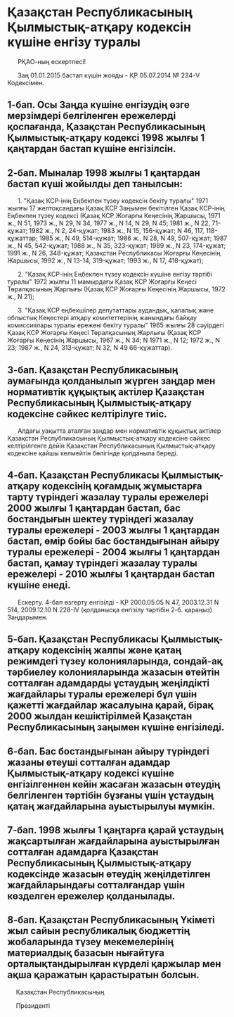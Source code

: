 # Қазақстан Республикасының Қылмыстық-атқару кодексін күшіне енгізу туралы

      РҚАО-ның ескертпесі!

      Заң 01.01.2015 бастап күшін жояды - ҚР 05.07.2014 № 234-V Кодексімен.

## 1-бап. Осы Заңда күшіне енгізудің өзге мерзімдері белгіленген ережелерді қоспағанда, Қазақстан Республикасының Қылмыстық-атқару кодексі 1998 жылғы 1 қаңтардан бастап күшіне енгізілсін.

## 2-бап. Мыналар 1998 жылғы 1 қаңтардан бастап күші жойылды деп танылсын:

      1. "Қазақ КСР-інің Еңбекпен түзеу кодексін бекіту туралы" 1971 жылғы 17 желтоқсандағы Қазақ КСР Заңымен бекітілген Қазақ КСР-інің Еңбекпен түзеу кодексі (Қазақ КСР Жоғарғы Кеңесінің Жаршысы, 1971 ж., N 51, 1973 ж., N 29, N 34, 1977 ж., N 14, N 29, N 45; 1981 ж., N 22, 71-құжат; 1982 ж., N 2, 24-құжат; 1983 ж., N 15, 156-құжат; N 46, 117, 118-құжаттар; 1985 ж., N 49, 514-құжат; 1986 ж., N 28, N 49, 507-құжат; 1987 ж., N 45, 542-құжат; 1988 ж., N 35, 323-құжат; 1989 ж., N 23, 174-құжат; 1991 ж., N 26, 348-құжат; Қазақстан Республикасы Жоғарғы Кеңесінің Жаршысы, 1992 ж., N 13-14, 319-құжат; 1993 ж., N 17, 418-құжат);

      2. "Қазақ КСР-інің Еңбекпен түзеу кодексін күшіне енгізу тәртібі туралы" 1972 жылғы 11 мамырдағы Қазақ КСР Жоғарғы Кеңесі Төралқасының Жарлығы (Қазақ КСР Жоғарғы Кеңесінің Жаршысы, 1972 ж., N 21);

      3. "Қазақ КСР еңбекшілер депутаттары аудандық, қалалық және облыстық Кеңестері атқару комитеттерінің жанындағы байқау комиссиялары туралы ережені бекіту туралы" 1965 жылғы 28 сәуірдегі Қазақ КСР Жоғарғы Кеңесі Төралқасының Жарлығы (Қазақ КСР Жоғарғы Кеңесінің Жаршысы, 1967 ж., N 34; N 1971 ж., N 12; 1972 ж., N 23; 1987 ж., N 24, 313-құжат; N 32, N 49 66-құжаттар).

## 3-бап. Қазақстан Республикасының аумағында қолданылып жүрген заңдар мен нормативтік құқықтық актілер Қазақстан Республикасының Қылмыстық-атқару кодексіне сәйкес келтірілуге тиіс.

      Алдағы уақытта аталған заңдар мен нормативтік құқықтық актілер Қазақстан Республикасының Қылмыстық-атқару кодексіне сәйкес келтірілгенге дейін Қазақстан Республикасының Қылмыстық-атқару кодексіне қайшы келмейтін бөлігінде қолданыла береді.

## 4-бап. Қазақстан Республикасы Қылмыстық-атқару кодексінің қоғамдық жұмыстарға тарту түрiндегi жазалау туралы ережелерi 2000 жылғы 1 қаңтардан бастап, бас бостандығын шектеу түрiндегi жазалау туралы ережелерi - 2003 жылғы 1 қаңтардан бастап, өмiр бойы бас бостандығынан айыру туралы ережелерi - 2004 жылғы 1 қаңтардан бастап, қамау түріндегі жазалау туралы ережелері - 2010 жылғы 1 қаңтардан бастап күшiне енедi.

      Ескерту. 4-бап өзгерту енгізілді - ҚР 2000.05.05 N 47, 2003.12.31 N 514, 2009.12.10 N 228-IV (қолданысқа енгізілу тәртібін 2-б. қараңыз) Заңдарымен.

## 5-бап. Қазақстан Республикасы Қылмыстық-атқару кодексінің жалпы және қатаң режимдегі түзеу колонияларында, сондай-ақ тәрбиелеу колонияларында жазасын өтейтін сотталған адамдарды ұстаудың жеңілдікті жағдайлары туралы ережелері бұл үшін қажетті жағдайлар жасалуына қарай, бірақ 2000 жылдан кешіктірілмей Қазақстан Республикасының заңымен күшіне енгізіледі.

## 6-бап. Бас бостандығынан айыру түріндегі жазаны өтеуші сотталған адамдар Қылмыстық-атқару кодексі күшіне енгізілгеннен кейін жасаған жазасын өтеудің белгіленген тәртібін бұзғаны үшін ұстаудың қатаң жағдайларына ауыстырылуы мүмкін.

## 7-бап. 1998 жылғы 1 қаңтарға қарай ұстаудың жақсартылған жағдайларына ауыстырылған сотталған адамдарға Қазақстан Республикасының Қылмыстық-атқару кодексінде жазасын өтеудің жеңілдетілген жағдайларындағы сотталғандар үшін көзделген ережелер қолданылады.

## 8-бап. Қазақстан Республикасының Үкіметі жыл сайын республикалық бюджеттің жобаларында түзеу мекемелерінің материалдық базасын нығайтуға орталықтандырылған күрделі қаржылар мен ақша қаражатын қарастыратын болсын.

     Қазақстан Республикасының

     Президенті

